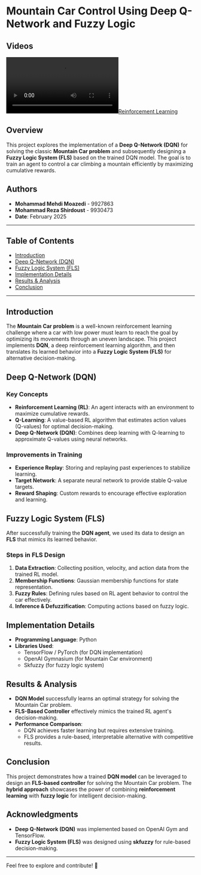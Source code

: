 # Mountain Car Control Using Deep Q-Network and Fuzzy Logic

## Videos


[![Reinforcement Learning](https://github.com/MMM1381/building-fuzzy-basaed-on-RL/edit/main/RL.mp4)](https://github.com/MMM1381/building-fuzzy-basaed-on-RL/edit/main/RL.mp4)

## Overview
This project explores the implementation of a **Deep Q-Network (DQN)** for solving the classic **Mountain Car problem** and subsequently designing a **Fuzzy Logic System (FLS)** based on the trained DQN model. The goal is to train an agent to control a car climbing a mountain efficiently by maximizing cumulative rewards.

## Authors
- **Mohammad Mehdi Moazedi** - 9927863
- **Mohammad Reza Shirdoust** - 9930473
- **Date**: February 2025

---

## Table of Contents
- [Introduction](#introduction)
- [Deep Q-Network (DQN)](#deep-q-network-dqn)
- [Fuzzy Logic System (FLS)](#fuzzy-logic-system-fls)
- [Implementation Details](#implementation-details)
- [Results & Analysis](#results--analysis)
- [Conclusion](#conclusion)

---

## Introduction
The **Mountain Car problem** is a well-known reinforcement learning challenge where a car with low power must learn to reach the goal by optimizing its movements through an uneven landscape. This project implements **DQN**, a deep reinforcement learning algorithm, and then translates its learned behavior into a **Fuzzy Logic System (FLS)** for alternative decision-making.

## Deep Q-Network (DQN)
### Key Concepts
- **Reinforcement Learning (RL)**: An agent interacts with an environment to maximize cumulative rewards.
- **Q-Learning**: A value-based RL algorithm that estimates action values (Q-values) for optimal decision-making.
- **Deep Q-Network (DQN)**: Combines deep learning with Q-learning to approximate Q-values using neural networks.

### Improvements in Training
- **Experience Replay**: Storing and replaying past experiences to stabilize learning.
- **Target Network**: A separate neural network to provide stable Q-value targets.
- **Reward Shaping**: Custom rewards to encourage effective exploration and learning.

## Fuzzy Logic System (FLS)
After successfully training the **DQN agent**, we used its data to design an **FLS** that mimics its learned behavior.

### Steps in FLS Design
1. **Data Extraction**: Collecting position, velocity, and action data from the trained RL model.
2. **Membership Functions**: Gaussian membership functions for state representation.
3. **Fuzzy Rules**: Defining rules based on RL agent behavior to control the car effectively.
4. **Inference & Defuzzification**: Computing actions based on fuzzy logic.

## Implementation Details
- **Programming Language**: Python
- **Libraries Used**:
  - TensorFlow / PyTorch (for DQN implementation)
  - OpenAI Gymnasium (for Mountain Car environment)
  - Skfuzzy (for fuzzy logic system)

## Results & Analysis
- **DQN Model** successfully learns an optimal strategy for solving the Mountain Car problem.
- **FLS-Based Controller** effectively mimics the trained RL agent's decision-making.
- **Performance Comparison**:
  - DQN achieves faster learning but requires extensive training.
  - FLS provides a rule-based, interpretable alternative with competitive results.

## Conclusion
This project demonstrates how a trained **DQN model** can be leveraged to design an **FLS-based controller** for solving the Mountain Car problem. The **hybrid approach** showcases the power of combining **reinforcement learning** with **fuzzy logic** for intelligent decision-making.

## Acknowledgments
- **Deep Q-Network (DQN)** was implemented based on OpenAI Gym and TensorFlow.
- **Fuzzy Logic System (FLS)** was designed using **skfuzzy** for rule-based decision-making.

---

Feel free to explore and contribute! 🚀

